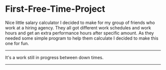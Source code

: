 # First-Free-Time-Project
Nice little salary calculator I decided to make for my group of friends who work at a hiring agency. 
They all got different work schedules and work hours and get an extra performance hours after specific amount. 
As they needed some simple program to help them calculate I decided to make this one for fun.

****
It's a work still in progress between down times.
****

